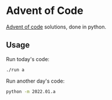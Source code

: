 # Advent of Code

[Advent of code] solutions, done in python.

## Usage

Run today's code:

```sh
./run a
```

Run another day's code:

```sh
python -m 2022.01.a
```

[Advent of code]: https://adventofcode.com
